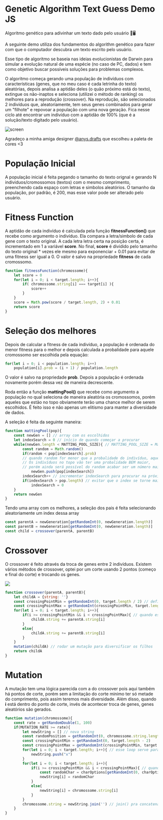 # Genetic Algorithm Text Guess Demo JS
Algoritmo genético para adivinhar um texto dado pelo usuário 🌱🖥

A seguinte demo utiliza dos fundamentos do algorithm genético para fazer com que o computador descubra um texto escrito pelo usuário.<p>
Esse tipo de algoritmo se baseia nas ideias evolucionistas de Darwin para simular a evolução natural de uma espécie (no caso de PC, dados) e tem como objetivo buscar possíveis soluções para problemas complexos.<p>
O algoritmo começa gerando uma população de indivíduos com características (genes, que no meu caso é cada letrinha do texto) aleatórias, depois analisa a aptidão deles (o quão próximo está do texto), extingue os não-inaptos e seleciona (utilizei o método de ranking) os melhores para a reprodução (crossover). Na reprodução, são selecionados 2 indivíduos que, aleatoriamente, tem seus genes combinados para gerar um "filhote" e repovoar a população com uma nova geração. Fica nesse ciclo até encontrar um indivíduo com a aptidão de 100% (que é a solução/texto digitado pelo usuário).

![screen](https://github.com/davidbenlf/Genetic-Algorithm-Text-Guess-Demo-JS/assets/120199611/77e0ce84-c1a3-4893-a7bf-47891d8d10e1)<p>
Agradeço a minha amiga designer <a target="_blank" href="https://www.instagram.com/anys.drafts/">@anys.drafts</a> que escolheu a paleta de cores <3

# População Inicial
A população inicial é feita pegando o tamanho do texto orignal e gerando N individuos/cromossomos (textos) com o mesmo comprimento, preenchendo cada espaço com letras e simbolos aleatórios. O tamanho da população, por padrão, é 200, mas esse valor pode ser alterado pelo usuário.

# Fitness Function
A aptidão de cada indivíduo é calculada pela função <b>fitnessFunction()</b> que recebe como argumento o indivíduo. Ela compara a letra/simbolo de cada gene com o texto original. A cada letra letra certa na posição certa, é incrementado em 1 a variável <b>score</b>. No final, <b>score</b> é dividido pelo tamanho do texto original * vezes ele mesmo para exponenciar + 0.01 para evitar de uma fitness ser igual a 0. O valor é salvo na propriedade <b>fitness</b> de cada cromossomo.
```javascript
function fitnessFunction(chromossome){
    let score = 0
    for(let i = 0; i < target.length; i++){
        if( chromossome.string[i] === target[i] ){
            score++
        }
    }
    score = Math.pow(score / target.length, 2) + 0.01
    return score
}
```

# Seleção dos melhores
Depois de calcular a fitness de cada indivíduo, a população é ordenada do menor fitness para o melhor e depois calculada a probalidade para aquele cromossomo ser escolhida pela equação:<p>
```javascript
for(let i = 0; i < population.length; i++)
    population[i].prob = (i + 1) / population.length
```
O valor é salvo na propriedade <b>prob</b>. Depois a população é ordenada novamente porém dessa vez de maneira decrescente.<p>
Roda então a função <b>mattingPool()</b> que recebe como argumento a população no qual seleciona de maneira aleatória os cromossomos, porém aqueles que estão no topo obviamente terão uma chance melhor de serem escolhidos. É feito isso e não apenas um elitismo para manter a diversidade de dados.<p>
A seleção é feita da seguinte maneira:<p>
```javascript
function mattingPool(pop){
    const newGen = [] // array com os escolhidos
    let indexSearch = 0 // início de quando começar a procurar
    while(newGen.length < MATTING_POOL_SIZE){ // MATTING_POOL_SIZE = Math.floor(POPULATION_SIZE / 5).
        const random = Math.random() 
        if(random < pop[indexSearch].prob)
        // quando random for menor que a probalidade do indivíduo, aquele indíviduo vai ser escolhido.
        // Os indivíduos no topo vão ter uma probalidade BEM maior,
        // porém ainda será possível do random acabar ser um número maior (mesmo que pequena)
            newGen.push(pop[indexSearch])
        indexSearch++ // incrementar indexSearch para procurar na próxima posição
        if(indexSearch > pop.length) // evitar que o index se torne maior que o tamanho da array origal de população
            indexSearch = 0
    }
    return newGen
}
```
Tendo uma array com os melhores, a seleção dos pais é feita selecionando aleatoriamente um index dessa array
```javascript
const parentA = newGeneration[getRandomInt(0, newGeneration.length)]
const parentB = newGeneration[getRandomInt(0, newGeneration.length)]
const child = crossover(parentA, parentB)
```

# Crossover
O crossover é feito através da troca de genes entre 2 indivíduos. Existem vários métodos de crossover, optei por um corte usando 2 pontos (começo e final do corte) e trocando os genes.<p>
<img src="https://upload.wikimedia.org/wikipedia/commons/thumb/c/cd/TwoPointCrossover.svg/226px-TwoPointCrossover.svg.png">
```javascript
function crossover(parentA, parentB){
    let childA = {string: ''}
    const crossingPointMin = getRandomInt(0, target.length / 2) // definir o começo do ponto de corte. Fiz com que o tamanho máximo fosse a metade do comprimento para preservar a diversidade dos pais
    const crossingPointMax = getRandomInt(crossingPointMin, target.length) // definir o ponto final de corte
    for(let i = 0; i < target.length; i++){
        if(i >= crossingPointMin && i < crossingPointMax){ // quando essa condição acontece significa que i está dentro dos pontos de corte
            childA.string += parentA.string[i]
        }
        else{
            childA.string += parentB.string[i]
        }
    }
    mutation(childA) // rodar um mutação para diversificar os filhos
    return childA
}
```

# Mutation
A mutação tem uma lógica parecida com a do crossover pois aqui também há pontos de corte, porém sem a limitação do corte minimo ter só metade do comprimento, pois assim teremos mais diversidade. Além disso, quando <b>i</b> está dentro do ponto de corte, invés de acontecer troca de genes, genes aleatórios são gerados.
```javascript
function mutation(chromossome){
    const rate = getRandomDouble(1, 100)
    if(MUTATION_RATE >= rate){
        let newString = [] // nova string
        const randomPosition = getRandomInt(0, chromossome.string.length)
        const crossingPointMin = getRandomInt(0, target.length - 2)
        const crossingPointMax = getRandomInt(crossingPointMin, target.length)
        for(let i = 0; i < target.length; i++){ // esse loop serve para deixar a array da string com o mesmo tamanho do comprimento do texto original, evitando erros de acessar um index não disponível
            newString.push("x")
        }
        for(let i = 0; i < target.length; i++){
            if(i >= crossingPointMin && i < crossingPointMax){ // quando essa condição acontece significa que i está dentro dos pontos de corte
                const randomChar = charOptions[getRandomInt(0, charOptions.length)]
                newString[i] = randomChar
            }
            else{
                newString[i] = chromossome.string[i]
            }
        }
        chromossome.string = newString.join('') // join() pra concatenar toda a array em uma string
    }
}
```
